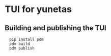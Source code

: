 # TUI for yunetas


## Building and publishing the TUI
```shell
  pip install pdm
  pdm build
  pdm publish
```
